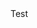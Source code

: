 <!DOCTYPE html>
<html lang="en">
<head>
    <meta charset="UTF-8">
    <meta name="viewport" content="width=device-width, initial-scale=1.0">
    <script src="script.js"></script>
</head>
<div class="messaging-side">
  Test
</div>
